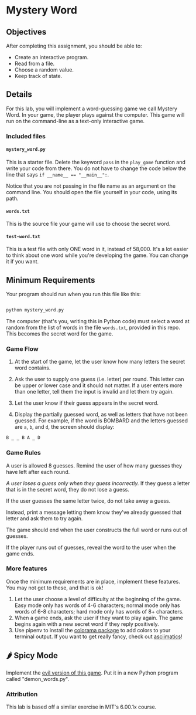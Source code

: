 # Mystery Word

## Objectives

After completing this assignment, you should be able to:

- Create an interactive program.
- Read from a file.
- Choose a random value.
- Keep track of state.

## Details

For this lab, you will implement a word-guessing game we call Mystery Word. In your game, the player plays against the computer. This game will run on the command-line as a text-only interactive game.

### Included files

#### `mystery_word.py`

This is a starter file. Delete the keyword `pass` in the `play_game` function and write your code from there. You do not have to change the code below the line that says `if __name__ == "__main__":`.

Notice that you are not passing in the file name as an argument on the command line. You should open the file yourself in your code, using its path.

#### `words.txt`

This is the source file your game will use to choose the secret word.

#### `test-word.txt`

This is a test file with only ONE word in it, instead of 58,000. It's a lot easier to think about one word while you're developing the game. You can change it if you want.


## Minimum Requirements

Your program should run when you run this file like this:

```py

python mystery_word.py
```


The computer (that's you, writing this in Python code) must select a word at random from the list of words in the file `words.txt`, provided in this repo. This becomes the secret word for the game.

### Game Flow

1. At the start of the game, let the user know how many letters the secret word contains.

2. Ask the user to supply one guess (i.e. letter) per round. This letter can be upper or lower case and it should not matter. If a user enters more than one letter, tell them the input is invalid and let them try again.

3. Let the user know if their guess appears in the secret word.

4. Display the partially guessed word, as well as letters that have not been guessed. For example, if the word is BOMBARD and the letters guessed are `a`, `b`, and `d`, the screen should display:

```txt
B _ _ B A _ D
```

### Game Rules

A user is allowed 8 guesses. Remind the user of how many guesses they have left after each round.

_A user loses a guess only when they guess incorrectly._ If they guess a letter that is in the secret word, they do not lose a guess.

If the user guesses the same letter twice, do not take away a guess.

Instead, print a message letting them know they've already guessed that letter and ask them to try again.

The game should end when the user constructs the full word or runs out of guesses.

If the player runs out of guesses, reveal the word to the user when the game ends.

### More features

Once the minimum requirements are in place, implement these features. You may not get to these, and that is ok!

1. Let the user choose a level of difficulty at the beginning of the game.
   Easy mode only has words of 4-6 characters; normal mode only has words of 6-8
   characters; hard mode only has words of 8+ characters.
2. When a game ends, ask the user if they want to play again. The game begins again with a new secret word if they reply positively.
3. Use pipenv to install the [colorama package](https://github.com/tartley/colorama) to add colors to your terminal output. If you want to get really fancy, check out [asciimatics](https://github.com/peterbrittain/asciimatics)!

## 🌶 Spicy Mode

Implement the [evil version of this game](http://nifty.stanford.edu/2011/schwarz-evil-hangman/).
Put it in a new Python program called "demon_words.py".

### Attribution

This lab is based off a similar exercise in MIT's 6.00.1x course.
